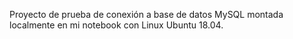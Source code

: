 Proyecto de prueba de conexión a base de datos MySQL montada localmente en mi notebook con Linux Ubuntu 18.04.
